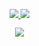 <p align="center">
  <tr>
    <td align="center" style="padding=0;width=50%;">
      <a href="https://github.com/kfricilone">
        <img src="https://github-readme-stats.vercel.app/api/?username=kfricilone&count_private=true&include_all_commits=true&show_icons=true&theme=material-palenight&bg_color=00000000&hide_border=true&hide_title=true" />
      </a>
    </td>
    <td align="center" style="padding=0;width=50%;">
      <a href="https://github.com/kfricilone">
        <img src="https://github-readme-stats-one-bice.vercel.app/api/top-langs/?username=kfricilone&count_private=true&theme=material-palenight&bg_color=00000000&hide_border=true&hide_title=true&layout=compact" />
      </a>
    </td>
  </tr>
</p>

<p align="center">
  <tr>
    <td align="center" style="padding=0;width=50%;">
      <a href="https://github.com/kfricilone">
      <img src="https://github-readme-streak-stats.herokuapp.com/?user=kfricilone&theme=material-palenight&hide_border=true&background=00000000" />
      </a>
    </td>
  </tr>
</p>
